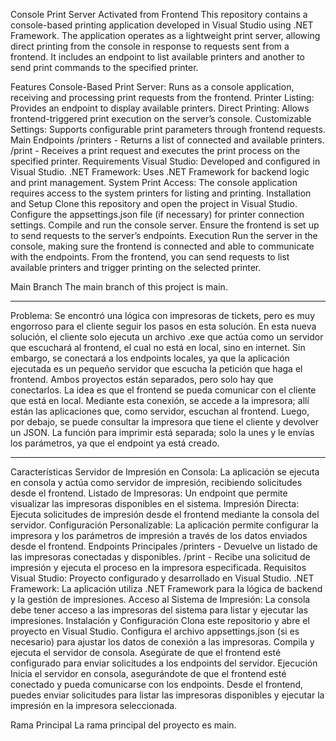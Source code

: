 Console Print Server Activated from Frontend
This repository contains a console-based printing application developed in Visual Studio using .NET Framework. The application operates as a lightweight print server, allowing direct printing from the console in response to requests sent from a frontend. It includes an endpoint to list available printers and another to send print commands to the specified printer.

Features
Console-Based Print Server: Runs as a console application, receiving and processing print requests from the frontend.
Printer Listing: Provides an endpoint to display available printers.
Direct Printing: Allows frontend-triggered print execution on the server’s console.
Customizable Settings: Supports configurable print parameters through frontend requests.
Main Endpoints
/printers - Returns a list of connected and available printers.
/print - Receives a print request and executes the print process on the specified printer.
Requirements
Visual Studio: Developed and configured in Visual Studio.
.NET Framework: Uses .NET Framework for backend logic and print management.
System Print Access: The console application requires access to the system printers for listing and printing.
Installation and Setup
Clone this repository and open the project in Visual Studio.
Configure the appsettings.json file (if necessary) for printer connection settings.
Compile and run the console server. Ensure the frontend is set up to send requests to the server’s endpoints.
Execution
Run the server in the console, making sure the frontend is connected and able to communicate with the endpoints. From the frontend, you can send requests to list available printers and trigger printing on the selected printer.

Main Branch
The main branch of this project is main.


***************************************
Problema: Se encontró una lógica con impresoras de tickets, pero es muy engorroso para el cliente seguir los pasos en esta solución. En esta nueva solución, el cliente solo ejecuta un archivo .exe que actúa como un servidor que escuchará al frontend, el cual no está en local, sino en internet. Sin embargo, se conectará a los endpoints locales, ya que la aplicación ejecutada es un pequeño servidor que escucha la petición que haga el frontend. Ambos proyectos están separados, pero solo hay que conectarlos. La idea es que el frontend se pueda comunicar con el cliente que está en local. Mediante esta conexión, se accede a la impresora; allí están las aplicaciones que, como servidor, escuchan al frontend. Luego, por debajo, se puede consultar la impresora que tiene el cliente y devolver un JSON. La función para imprimir está separada; solo la unes y le envías los parámetros, ya que el endpoint ya está creado.


*************************************************

Características
Servidor de Impresión en Consola: La aplicación se ejecuta en consola y actúa como servidor de impresión, recibiendo solicitudes desde el frontend.
Listado de Impresoras: Un endpoint que permite visualizar las impresoras disponibles en el sistema.
Impresión Directa: Ejecuta solicitudes de impresión desde el frontend mediante la consola del servidor.
Configuración Personalizable: La aplicación permite configurar la impresora y los parámetros de impresión a través de los datos enviados desde el frontend.
Endpoints Principales
/printers - Devuelve un listado de las impresoras conectadas y disponibles.
/print - Recibe una solicitud de impresión y ejecuta el proceso en la impresora especificada.
Requisitos
Visual Studio: Proyecto configurado y desarrollado en Visual Studio.
.NET Framework: La aplicación utiliza .NET Framework para la lógica de backend y la gestión de impresiones.
Acceso al Sistema de Impresión: La consola debe tener acceso a las impresoras del sistema para listar y ejecutar las impresiones.
Instalación y Configuración
Clona este repositorio y abre el proyecto en Visual Studio.
Configura el archivo appsettings.json (si es necesario) para ajustar los datos de conexión a las impresoras.
Compila y ejecuta el servidor de consola. Asegúrate de que el frontend esté configurado para enviar solicitudes a los endpoints del servidor.
Ejecución
Inicia el servidor en consola, asegurándote de que el frontend esté conectado y pueda comunicarse con los endpoints. Desde el frontend, puedes enviar solicitudes para listar las impresoras disponibles y ejecutar la impresión en la impresora seleccionada.

Rama Principal
La rama principal del proyecto es main.
